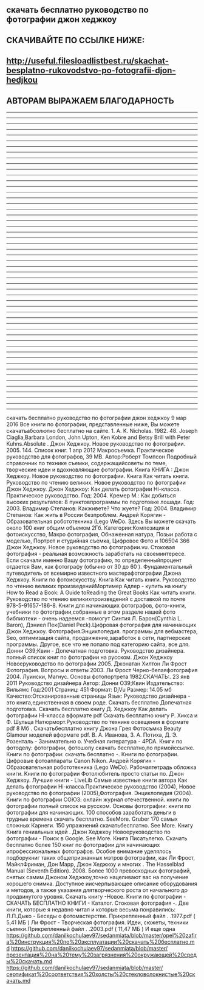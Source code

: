 скачать бесплатно руководство по фотографии джон хеджкоу
--------------------------------------------------
СКАЧИВАЙТЕ ПО ССЫЛКЕ НИЖЕ:
--------------------------------------------------
http://useful.filesloadlistbest.ru/skachat-besplatno-rukovodstvo-po-fotografii-djon-hedjkou
--------------------------------------------------
АВТОРАМ ВЫРАЖАЕМ БЛАГОДАРНОСТЬ
--------------------------------------------------
--------------------------------------------------
--------------------------------------------------
--------------------------------------------------
--------------------------------------------------
--------------------------------------------------
--------------------------------------------------
--------------------------------------------------
--------------------------------------------------
--------------------------------------------------
--------------------------------------------------
--------------------------------------------------
--------------------------------------------------
--------------------------------------------------
--------------------------------------------------
--------------------------------------------------
--------------------------------------------------
--------------------------------------------------
--------------------------------------------------
--------------------------------------------------
--------------------------------------------------
--------------------------------------------------
--------------------------------------------------
--------------------------------------------------
--------------------------------------------------
--------------------------------------------------
--------------------------------------------------
--------------------------------------------------
--------------------------------------------------
--------------------------------------------------
--------------------------------------------------
--------------------------------------------------
--------------------------------------------------
--------------------------------------------------
--------------------------------------------------
--------------------------------------------------
--------------------------------------------------
--------------------------------------------------
--------------------------------------------------
--------------------------------------------------
--------------------------------------------------
--------------------------------------------------
--------------------------------------------------
--------------------------------------------------
--------------------------------------------------
--------------------------------------------------
--------------------------------------------------
--------------------------------------------------
--------------------------------------------------
--------------------------------------------------
--------------------------------------------------
--------------------------------------------------
--------------------------------------------------
--------------------------------------------------
скачать бесплатно руководство по фотографии джон хеджкоу 9 мар 2016  Все книги по фотографии, представленные ниже, Вы можете скачатьабсолютно бесплатно на сайте. 1. A. K. Nicholas.  1982. 48. Joseph Ciaglia,Barbara London, John Upton, Ken Kobre and Betsy Brill with Peter Kuhns.Absolute . Джон Хеджкоу. Новое руководство по фотографии. 2005. 144. Список книг. 1 апр 2012  Макросъемка. Практическое руководство для фотографов, 39 MB. Автор:Роберт Томпсон  Подробный справочник по технике съемки, содержащийсоветы по теме, творческие идеи и вдохновляющие фотографии. Книга КНИГА : Джон Хеджкоу. Новое руководство по фотографии. Книга Как читать книги. Руководство по чтению великих. Новое руководство по фотографии  Джон Хеджкоу. Джон Хеджкоу: Как делать фотографии Hi-класса. Практическое руководство. Год: 2004. Кремер М.: Как добиться высоких результатов: 8 пунктовпрограммы по подготовке лошади. Год: 2003. Владимир Степанов: Какживете? Что жуете? Год: 2004. Владимир Степанов: Как жить в России безпроблем. Андрей Корягин - Образовательная робототехника (Lego WeDo. Здесь Вы можете скачать около 100 книг общим объемом 2Гб.  Категории:Композиция и фотоискусство, Макро фотография, Обнаженная натура, Позыи работа с моделью, Портрет и студийная съемка, Цифровое Фото и  106504 366 Джон Хеджкоу. Новое руководство по фотографии.vu. Стоковая фотография - реальная возможность заработать на своеминтересе.  Если скачали именно Вашу фотографию, то определенныйпроцент отдается Вам, как фотографу (обычно от 30 до 60 ). Фундаментальный путеводитель от всемирно известного мастерафотографии Джона Хеджкоу. Книги по фотоискусству. Книга Как читать книги. Руководство по чтению великих произведенийМортимер Адлер - купить на  книгу How to Read a Book: A Guide toReading the Great Books Как читать книги. Руководство по чтению великихпроизведений с доставкой по почте  978-5-91657-186-8. Книги для начинающих фотографов, фото-книги, учебники по фотографии,собранные в этом разделе нашей фото библиотеки - очень надеемся -помогут  Синтия Л. Барон(Cynthia L. Baron), Дэниел Пек(Daniel Peck).Цифровая фотография для начинающих  Джон Хеджкоу. Фотография.Энциклопедия. программы для вебмастера, Seo, оптимизация сайта, продвижение,заработок в сети, партнерские программы.
Другое, все что не попало под категорию сайта, все для. Донни О39;Квин - Допечатная подготовка. Руководство дизайнера. полный список книг по фотографии на русском.  Джон Хеджкоу  Новоеруководство по фотографии  2005. Джонатан Хилтон  Ли Фрост Фотография. Вопросы и ответы  2003. Ли Фрост  Черно-белаяфотография  2004. Луински, Магнус.  Основы фотопортрета  1982.СКАЧАТЬ:. 23 янв 2011  Руководство дизайнера Автор: Донни О39;Квин Издательство: Вильямс Год:2001 Страниц: 451 Формат: DjVu Размер: 14.05 мб Качество:Отсканированные страницы Язык:  Руководство дизайнера - это книга,единственная в своем роде.  Скачать бесплатно Допечатная подготовка. Скачать бесплатно книгу Д. Хеджкоу Как делать фотографии HI-класса вформате pdf  Скачать бесплатно книгу Р. Хикса и Ф. Шульца Натюрморт.Руководство по технике освещения в формате pdf 8 Мб . Скачатьбесплатно книгу Джона Грея Фотосъмка Beauty  Glamour моделей вформате pdf. В. А. Иванова, З. А. Потиха, Д. Э. Розенталь - Занимательно о. Учебная литература - 4PDA. Книги по фотоделу: фотографии, фотошопу скачать бесплатно,по прямойссылке. Книги по фотографии: скачать бесплатно -. Книги по фотографии.  Цифровые фотоаппараты Canon Nikon. Андрей Корягин - Образовательная робототехника (Lego WeDo). Рабочаятетрадь обложка книги. Книги по фотографии  Фотолюбитель  просто статьи по. Джон Хеджкоу. Лучшие книги - LiveLib
Самые известные книги автора Как делать фотографии Hi-класса.Практическое руководство (2004), Новое руководство по фотографии (2005),Фотография. Энциклопедия (2004). Книги по фотографии  СОЮЗ: онлайн журнал отечественной. книги по фотографии полный список на русском. Основы фотографии: книги по фотографии для начинающих. 100 способов заработать деньги в трудные времена скачать бесплатно. SeeMore. Gruber 170 самых сложных  Карнеги. 150 упражнений скачатьбесплатно. See More. Книгу Книга гениальных идей . Джон Хеджкоу Новоеруководство по фотографии - Поиск в Google. See More. Книга Писатьлегко. Скачать бесплатно более 150 книг по фотографии для начинающих ипрофессиональных фотографов.  Особое внимание уделялось подборукниг таких общепризнанных мэтров фотографии, как Ли Фрост, МайклФриман, Дон Марр, Джон Хеджкоу и многих . The Hasselblad Manual (Seventh Edition). 2008. Более 1000 превосходных фотографий, снятых самим Джоном Хеджкоу,точно нацеливают вас на получение хорошего снимка. Доступное иисчерпывающее описание оборудования и методов, а также указания длятворческого роста от начального до продвинутого уровня. Скачать книгу -Новое. Книги по фотографии - СКАЧАТЬ БЕСПЛАТНО КНИГИ - Каталог. Стоковая фотография -. Две книги, которые я недавно читал и которые весьма понравились: Л.П.Дыко - Беседы о фотомастерстве. Прикрепленный файл . .1977.pdf ( 5,41 МБ ) Ли Фрост - Творческая фотография. Идеи, сюжеты, техники съемки.Прикрепленный файл . .2003.pdf ( 11,47 МБ ) И еще одна
https://github.com/danilkochulaev97/sedanmiata/blob/master/opel%20zafira%20инструкция%20по%20эксплуатации%20скачать%20бесплатно.md
https://github.com/danilkochulaev97/sedanmiata/blob/master/презентация%20на%20тему%20загрязнения%20окружающей%20среды%20скачать.md
https://github.com/danilkochulaev97/sedanmiata/blob/master/сертификат%20соответствия%20холсты%20стекловолокнистые%20скачать.md